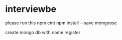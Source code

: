 # interviewbe
please run this npm cmt
npm install --save mongoose


create mongo db with name register
